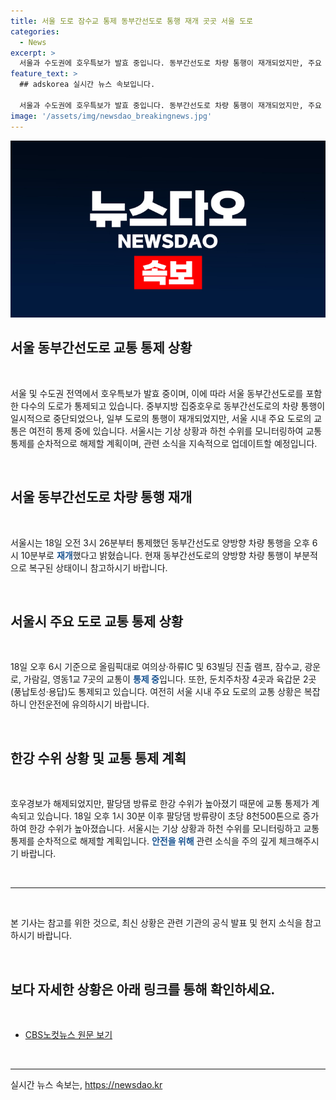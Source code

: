 ```yaml
---
title: 서울 도로 잠수교 통제 동부간선도로 통행 재개 곳곳 서울 도로
categories:
  - News
excerpt: >
  서울과 수도권에 호우특보가 발효 중입니다. 동부간선도로 차량 통행이 재개되었지만, 주요 도로는 아직 통제 중입니다. 서울시는 팔당댐 방류로 한강 수위가 높아졌기 때문에 교통 통제를 유지하고 있습니다. 기상 상황과 하천 수위를 모니터링해 순차적으로 해제할 예정입니다. (150자)
feature_text: >
  ## adskorea 실시간 뉴스 속보입니다.

  서울과 수도권에 호우특보가 발효 중입니다. 동부간선도로 차량 통행이 재개되었지만, 주요 도로는 아직 통제 중입니다. 서울시는 팔당댐 방류로 한강 수위가 높아졌기 때문에 교통 통제를 유지하고 있습니다. 기상 상황과 하천 수위를 모니터링해 순차적으로 해제할 예정입니다. (150자)
image: '/assets/img/newsdao_breakingnews.jpg'
---
```


<p><img src="/assets/img/newsdao_breakingnews.jpg" alt="adskorea 속보" /></p>

<h2 data-ke-size="size26">서울 동부간선도로 교통 통제 상황</h2>

<p data-ke-size="size16">&nbsp;</p>

<p>서울 및 수도권 전역에서 호우특보가 발효 중이며, 이에 따라 서울 동부간선도로를 포함한 다수의 도로가 통제되고 있습니다. 중부지방 집중호우로 동부간선도로의 차량 통행이 일시적으로 중단되었으나, 일부 도로의 통행이 재개되었지만, 서울 시내 주요 도로의 교통은 여전히 통제 중에 있습니다. 서울시는 기상 상황과 하천 수위를 모니터링하여 교통 통제를 순차적으로 해제할 계획이며, 관련 소식을 지속적으로 업데이트할 예정입니다.</p>

<p data-ke-size="size16">&nbsp;</p>

<h2 data-ke-size="size24">서울 동부간선도로 차량 통행 재개</h2>

<p data-ke-size="size16">&nbsp;</p>

<p>서울시는 18일 오전 3시 26분부터 통제했던 동부간선도로 양방향 차량 통행을 오후 6시 10분부로 <b><span style="color: #1a5490;">재개</span></b>했다고 밝혔습니다. 현재 동부간선도로의 양방향 차량 통행이 부분적으로 복구된 상태이니 참고하시기 바랍니다.</p>

<p data-ke-size="size16">&nbsp;</p>

<h2 data-ke-size="size24">서울시 주요 도로 교통 통제 상황</h2>

<p data-ke-size="size16">&nbsp;</p>

<p>18일 오후 6시 기준으로 올림픽대로 여의상·하류IC 및 63빌딩 진출 램프, 잠수교, 광운로, 가람길, 영동1교 7곳의 교통이 <b><span style="color: #1a5490;">통제 중</span></b>입니다. 또한, 둔치주차장 4곳과 육갑문 2곳(풍납토성·용답)도 통제되고 있습니다. 여전히 서울 시내 주요 도로의 교통 상황은 복잡하니 안전운전에 유의하시기 바랍니다.</p>

<p data-ke-size="size16">&nbsp;</p>

<h2 data-ke-size="size24">한강 수위 상황 및 교통 통제 계획</h2>

<p data-ke-size="size16">&nbsp;</p>

<p>호우경보가 해제되었지만, 팔당댐 방류로 한강 수위가 높아졌기 때문에 교통 통제가 계속되고 있습니다. 18일 오후 1시 30분 이후 팔당댐 방류량이 초당 8천500톤으로 증가하여 한강 수위가 높아졌습니다. 서울시는 기상 상황과 하천 수위를 모니터링하고 교통 통제를 순차적으로 해제할 계획입니다. <b><span style="color: #1a5490;">안전을 위해</span></b> 관련 소식을 주의 깊게 체크해주시기 바랍니다.</p>

<p data-ke-size="size16">&nbsp;</p>

<hr>

<p data-ke-size="size16">&nbsp;</p>

<p>본 기사는 참고를 위한 것으로, 최신 상황은 관련 기관의 공식 발표 및 현지 소식을 참고하시기 바랍니다.</p>

<p data-ke-size="size16">&nbsp;</p>

<h2 data-ke-size="size24">보다 자세한 상황은 아래 링크를 통해 확인하세요.</h2>

<p data-ke-size="size16">&nbsp;</p>

<ul>
    <li><a href="https://url.kr/b71afn" target="_blank">CBS노컷뉴스 원문 보기</a></li>
</ul>

<p data-ke-size="size16">&nbsp;</p>

<p><hr></p>
실시간 뉴스 속보는, <a href="https://newsdao.kr" rel="dofollow">https://newsdao.kr</a>


